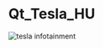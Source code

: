 # Qt_Tesla_HU


![tesla infotainment](https://github.com/junho2000/Qt_Tesla_HU/assets/73748884/ad44fd1b-a795-48ae-9a2b-823ffa9860b6)
